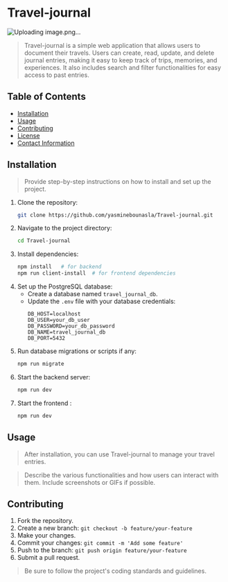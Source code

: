 # Travel-journal

![Uploading image.png…]()


> Travel-journal is a simple web application that allows users to document their travels. Users can create, read, update, and delete journal entries, making it easy to keep track of trips, memories, and experiences. It also includes search and filter functionalities for easy access to past entries.

## Table of Contents

- [Installation](#installation)
- [Usage](#usage)
- [Contributing](#contributing)
- [License](#license)
- [Contact Information](#contact-information)

## Installation

> Provide step-by-step instructions on how to install and set up the project.

1. Clone the repository:
    ```bash
    git clone https://github.com/yasminebounasla/Travel-journal.git
    ```
2. Navigate to the project directory:
    ```bash
    cd Travel-journal
    ```
3. Install dependencies:
    ```bash
    npm install   # for backend
    npm run client-install  # for frontend dependencies
    ```
4. Set up the PostgreSQL database:
    - Create a database named `travel_journal_db`.
    - Update the `.env` file with your database credentials:
      ```
      DB_HOST=localhost
      DB_USER=your_db_user
      DB_PASSWORD=your_db_password
      DB_NAME=travel_journal_db
      DB_PORT=5432
      ```
5. Run database migrations or scripts if any:
    ```bash
    npm run migrate
    ```
6. Start the backend server:
    ```bash
    npm run dev
    ```
7. Start the frontend :
    ```bash
    npm run dev
    ```


## Usage

> After installation, you can use Travel-journal to manage your travel entries.

> Describe the various functionalities and how users can interact with them. Include screenshots or GIFs if possible.

## Contributing

1.  Fork the repository.
2.  Create a new branch: `git checkout -b feature/your-feature`
3.  Make your changes.
4.  Commit your changes: `git commit -m 'Add some feature'`
5.  Push to the branch: `git push origin feature/your-feature`
6.  Submit a pull request.

> Be sure to follow the project's coding standards and guidelines.
